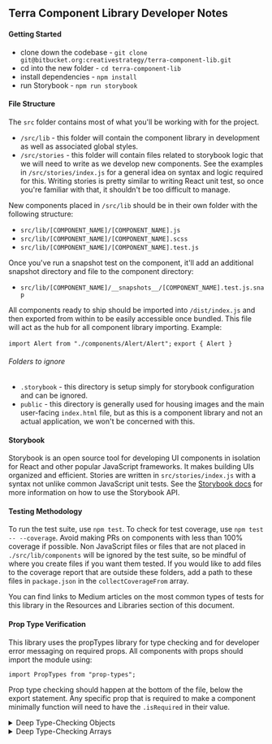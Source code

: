 ## Terra Component Library Developer Notes

#### Getting Started

- clone down the codebase - `git clone git@bitbucket.org:creativestrategy/terra-component-lib.git`
- cd into the new folder - `cd terra-component-lib`
- install dependencies - `npm install`
- run Storybook - `npm run storybook`

#### File Structure

The `src` folder contains most of what you'll be working with for the project.

- `/src/lib` - this folder will contain the component library in development as well as associated global styles.
- `/src/stories` - this folder will contain files related to storybook logic that we will need to write as we develop new components. See the examples in `/src/stories/index.js` for a general idea on syntax and logic required for this. Writing stories is pretty similar to writing React unit test, so once you're familiar with that, it shouldn't be too difficult to manage.

New components placed in `/src/lib` should be in their own folder with the following structure:

- `src/lib/[COMPONENT_NAME]/[COMPONENT_NAME].js`
- `src/lib/[COMPONENT_NAME]/[COMPONENT_NAME].scss`
- `src/lib/[COMPONENT_NAME]/[COMPONENT_NAME].test.js`

Once you've run a snapshot test on the component, it'll add an additional snapshot directory and file to the component directory:

- `src/lib/[COMPONENT_NAME]/__snapshots__/[COMPONENT_NAME].test.js.snap`

All components ready to ship should be imported into `/dist/index.js` and then exported from within to be easily accessible once bundled. This file will act as the hub for all component library importing. Example:

`import Alert from "./components/Alert/Alert";`
`export { Alert }`

###### Folders to ignore

- `.storybook` - this directory is setup simply for storybook configuration and can be ignored.
- `public` - this directory is generally used for housing images and the main user-facing `index.html` file, but as this is a component library and not an actual application, we won't be concerned with this.

#### Storybook

Storybook is an open source tool for developing UI components in isolation for React and other popular JavaScript frameworks. It makes building UIs organized and efficient. Stories are written in `src/stories/index.js` with a syntax not unlike common JavaScript unit tests. See the [Storybook docs](https://storybook.js.org/docs/basics/introduction/) for more information on how to use the Storybook API.

#### Testing Methodology

To run the test suite, use `npm test`. To check for test coverage, use `npm test -- --coverage`. Avoid making PRs on components with less than 100% coverage if possible. Non JavaScript files or files that are not placed in `./src/lib/components` will be ignored by the test suite, so be mindful of where you create files if you want them tested. If you would like to add files to the coverage report that are outside these folders, add a path to these files in `package.json` in the `collectCoverageFrom` array.

You can find links to Medium articles on the most common types of tests for this library in the Resources and Libraries section of this document.

#### Prop Type Verification

This library uses the propTypes library for type checking and for developer error messaging on required props. All components with props should import the module using:

`import PropTypes from "prop-types";`

Prop type checking should happen at the bottom of the file, below the export statement. Any specific prop that is required to make a component minimally function will need to have the `.isRequired` in their value.

<details><summary>Deep Type-Checking Objects</summary>
</br>

```
Object.propTypes = {
  button: PropTypes.shape({
    onClick: PropTypes.func.isRequired,
    text: PropTypes.string.isRequired,
    className: PropTypes.string.isRequired
  }),
};
```

</details>

<details><summary>Deep Type-Checking Arrays</summary>
</br>

```
Array.propTypes = {
  ourArray: PropTypes.arrayOf(PropTypes.string).isRequired
}
```

Components that do not use props do not need to use the prop-types API.

#### Creating a Build

To run the build process, run `npm run build`. This will delete any existing builds in the directory and create a new one in the root labeled `/dist`. This folder will contain all our components, the `index.js` for easy access once the package is imported into a project, and all our style data.

The library bundling is done using Babel with `@babel/core` and `@babel/cli` as dependencies. Note that installing normal `babel-cli` will not work with this library as it has been bootstrapped with Create React App 2.0 (this caused a great deal of problems and confusion in initially getting the build process working).

#### Deploying the Build

To deploy a build to npm, you first need to login from the command line with `npm login`. Consult Brandon White for credentials. After you've successfully logged in, deploy the project to npm using `npm deploy`. This will take the bundled `dist` folder and upload it to npm.

#### Importing Terra Component Library into a Project

To install the library into a project, use `npm i --save terra-component-lib`. Import individual components by destructuring them. Example:

`import { Button } from 'terra-component-lib';`

Then simply call the component inside your JSX and pass in the necessary props:

`<Button text="Button" onClick={this.handleClick} className="ter-button--primary--1" />`

#### Resources and Libraries

- [Storybook.js](https://storybook.js.org/) - Open source tool for isolated UI component development
- [React.js](https://reactjs.org/) - JavaScript Framework/Library
- [Enyzme](https://airbnb.io/enzyme/) - JavaScript testing utility for React for testing React component output
- [Jest](https://jestjs.io/docs/en/getting-started) - JavaScript testing framework for snapshot and, spy, and mock testing methods
- [The Basics of Testing a React Component](https://levelup.gitconnected.com/the-basics-of-testing-a-react-component-2ff635c99044) - Article on basic React component testing syntax and methodology
- [Testing Component Methods that Return JSX in React](https://medium.com/@relasine/testing-component-methods-that-return-jsx-in-react-dc8032e3cf22) - Article on how to test methods that return JSX in React.
- [prop-types](https://www.npmjs.com/package/prop-types) - You can use prop-types to document the intended types of properties passed to components. React will check props passed to your components against those definitions, and warn in development if they don’t match. This is important for developer empathy when importing and using the library.

